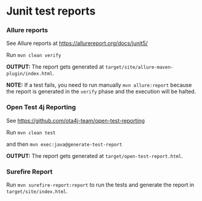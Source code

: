 # Junit test reports

### Allure reports

See Allure reports at https://allurereport.org/docs/junit5/

Run `mvn clean verify`

__OUTPUT:__ The report gets generated at `target/site/allure-maven-plugin/index.html`.

__NOTE:__ If a test fails, you need to run manually `mvn allure:report` because the report is generated in the `verify` phase and the execution will be halted.

### Open Test 4j Reporting

See https://github.com/ota4j-team/open-test-reporting

Run `mvn clean test`

and then `mvn exec:java@generate-test-report`

__OUTPUT:__ The report gets generated at `target/open-test-report.html`.

### Surefire Report

Run `mvn surefire-report:report` to run the tests and generate the report in `target/site/index.html`.
